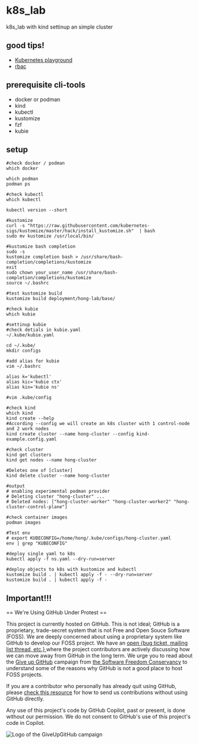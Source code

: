 # k8s_lab
k8s_lab with kind settinup an simple cluster

## good tips!

* [Kubernetes playground](https://github.com/justmeandopensource/kubernetes)
* [rbac](https://kubernetes.io/docs/reference/access-authn-authz/rbac/)

## prerequisite cli-tools

* docker or podman
* kind
* kubectl
* kustomize
* fzf
* kubie

## setup

```shell
#check docker / podman
which docker

which podman
podman ps

#check kubectl
which kubectl

kubectl version --short

#kustomize
curl -s "https://raw.githubusercontent.com/kubernetes-sigs/kustomize/master/hack/install_kustomize.sh"  | bash
sudo mv kustomize /usr/local/bin/

#kustomize bash completion
sudo -s
kustomize completion bash > /usr/share/bash-completion/completions/kustomize
exit
sudo chown your_user_name /usr/share/bash-completion/completions/kustomize
source ~/.bashrc

#test kustomize build
kustomize build deployment/hong-lab/base/

#check kubie
which kubie

#settinup kubie
#check detials in kubie.yaml
~/.kube/kubie.yaml

cd ~/.kube/
mkdir configs

#add alias for kubie
vim ~/.bashrc

alias k='kubectl'
alias kic='kubie ctx'
alias kin='kubie ns'

#vim .kube/config

#check kind
which kind
kind create --help
#According --config we will create an k8s cluster with 1 control-node and 2 work nodes
kind create cluster --name hong-cluster --config kind-example.config.yaml

#check cluster
kind get clusters
kind get nodes --name hong-cluster

#Deletes one of [cluster]
kind delete cluster --name hong-cluster

#output
# enabling experimental podman provider
# Deleting cluster "hong-cluster" ...
# Deleted nodes: ["hong-cluster-worker" "hong-cluster-worker2" "hong-cluster-control-plane"]

#check container images
podman images

#Test env
# export KUBECONFIG=/home/hong/.kube/configs/hong-cluster.yaml
env | grep "KUBECONFIG"

#deploy single yaml to k8s
kubectl apply -f ns.yaml --dry-run=server

#deploy objects to k8s with kustomize and kubectl
kustomize build . | kubectl apply -f - --dry-run=server
kustomize build . | kubectl apply -f -
```

## Important!!!

== We're Using GitHub Under Protest ==

This project is currently hosted on GitHub.  This is not ideal; GitHub is a
proprietary, trade-secret system that is not Free and Open Souce Software
(FOSS).  We are deeply concerned about using a proprietary system like GitHub
to develop our FOSS project.  We have an
[open {bug ticket, mailing list thread, etc.} ](INSERT_LINK) where the
project contributors are actively discussing how we can move away from GitHub
in the long term.  We urge you to read about the
[Give up GitHub](https://GiveUpGitHub.org) campaign from
[the Software Freedom Conservancy](https://sfconservancy.org) to understand
some of the reasons why GitHub is not a good place to host FOSS projects.

If you are a contributor who personally has already quit using GitHub, please
[check this resource](INSERT_LINK) for how to send us contributions without
using GitHub directly.

Any use of this project's code by GitHub Copilot, past or present, is done
without our permission.  We do not consent to GitHub's use of this project's
code in Copilot.

![Logo of the GiveUpGitHub campaign](https://sfconservancy.org/img/GiveUpGitHub.png)